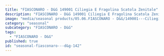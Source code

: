 ```yaml
---
title: "FIASCONARO - D&G 149001 Ciliegia E Fragolina Scatola Zenitale"
description: "FIASCONARO - D&G 149001 Ciliegia E Fragolina Scatola Zenitale"
image: "media/seasonal products/05.06.FIASCONARO - D&G/149001---Ciliegia-e-Fragolina_Scatola-zenitale.jpg"
category: "seasonal"
subcategory: "FIASCONARO - D&G"
tags:
  - "FIASCONARO - D&G"
published: true
id: "seasonal-fiasconaro---d&g-142"
---
```

